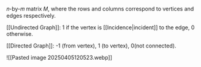 𝑛-by-𝑚 matrix 𝑀, where the rows and columns correspond to vertices and edges respectively.

[[Undirected Graph]]: 1 if the vertex is [[Incidence|incident]] to the edge, 0 otherwise.

[[Directed Graph]]: -1 (from vertex), 1 (to vertex), 0(not connected).

![[Pasted image 20250405120523.webp]]
